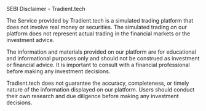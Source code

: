 SEBI Disclaimer - Tradient.tech

The Service provided by Tradient.tech is a simulated trading platform that does not involve real money or securities. The simulated trading on our platform does not represent actual trading in the financial markets or the investment advice.

The information and materials provided on our platform are for educational and informational purposes only and should not be construed as investment or financial advice. It is important to consult with a financial professional before making any investment decisions.

Tradient.tech does not guarantee the accuracy, completeness, or timely nature of the information displayed on our platform. Users should conduct their own research and due diligence before making any investment decisions.

